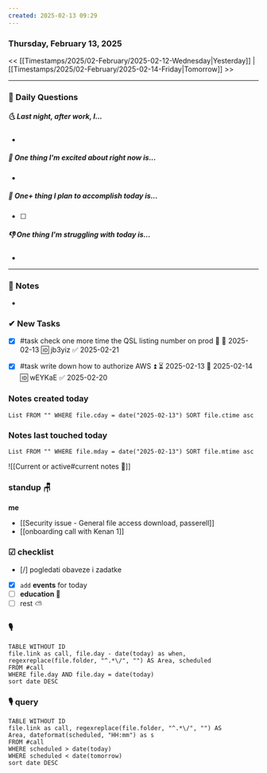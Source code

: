 ```yaml
---
created: 2025-02-13 09:29
---
```

### Thursday, February 13, 2025

<< [[Timestamps/2025/02-February/2025-02-12-Wednesday|Yesterday]] | [[Timestamps/2025/02-February/2025-02-14-Friday|Tomorrow]] >>

---
### 📅 Daily Questions
##### 🌜 **Last night, after work, I...**
- 

##### 🙌 **One thing I'm excited about right now is...**
- 

##### 🚀 **One+ thing I plan to accomplish today is...**
- [ ] 

##### 👎 **One thing I'm struggling with today is...**
- 

---
### 📝 Notes
- 
### ✔ New Tasks
- [x] #task check one more time the QSL listing number on prod 🔼 📅 2025-02-13 🆔 jb3yiz ✅ 2025-02-21
- [x] #task write down how to authorize AWS ⏫ ⏳ 2025-02-13 📅 2025-02-14 🆔 wEYKaE ✅ 2025-02-20


### Notes created today
```dataview
List FROM "" WHERE file.cday = date("2025-02-13") SORT file.ctime asc
```

### Notes last touched today
```dataview
List FROM "" WHERE file.mday = date("2025-02-13") SORT file.mtime asc
`````

![[Current or active#current notes 📓]]

### standup 🪑
**me**
- [[Security issue - General file access download, passerell]]
- [[onboarding call with Kenan 1]]
### ☑ checklist
- [/] pogledati  obaveze i zadatke
- [x] `add` **events** for today
- [ ] **education 🎒**
- [ ] rest ⛅ 

### 🎙
```dataview
TABLE WITHOUT ID
file.link as call, file.day - date(today) as when, regexreplace(file.folder, "^.*\/", "") AS Area, scheduled
FROM #call
WHERE file.day AND file.day = date(today)
sort date DESC
```


### 🎙 query
```dataview
TABLE WITHOUT ID
file.link as call, regexreplace(file.folder, "^.*\/", "") AS Area, dateformat(scheduled, "HH:mm") as s
FROM #call
WHERE scheduled > date(today)
WHERE scheduled < date(tomorrow)
sort date DESC
```
